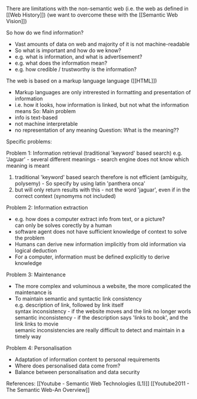 There are limitations with the non-semantic web
(i.e. the web as defined in [[Web History]])
(we want to overcome these with the [[Semantic Web Vision]])

So how do we find information?		
 - Vast amounts of data on web and majority of it is not machine-readable	
 - So what is important and how do we know?
 - e.g.	what is information, and what is advertisement?
 - e.g. what does the information mean?	
 - e.g. how credible / trustworthy is the information?	

The web is based on a markup language language ([[HTML]])
 - Markup languages are only intrerested in formatting and presentation of information	
 - i.e. how it looks, how information is linked, but not what the information means	
So: Main problem
 - info is text-based	
 - not machine interpretable	
 - no representation of any meaning	
Question: What is the meaning??

Specific problems:

Problem 1:	Information retrieval (traditional 'keyword' based search)
e.g. 'Jaguar' - several different meanings - search engine does not know which meaning is meant
1. traditional 'keyword' based search therefore is not efficient (ambiguity, polysemy) - So specify by using latin 'panthera onca'
2. but will only return results with this - not the word 'jaguar', even if in the correct context (synomyms not included)				
					
Problem 2:	Information extraction				
 - e.g. how does a computer extract info from text, or a picture?				
	can only be solves corectly by a human
 - software agent does not have sufficient knowledge of context to solve the problem
 - Humans can derive new information implicitly from old information via logical deduction
 - For a computer, information must be defined explicitly to derive knowledge				
					
Problem 3:	Maintenance
 - The more complex and voluminous a website, the more complicated the maintenance is
 - To maintain semantic and syntactic link consistency				
	e.g. description of link, followed by link itself				
	syntax inconsistency - if the website moves and the link no longer worls			
	semantic inconsistency - if the description says 'links to book', and the link links to movie			
	semanic inconsistencies are really difficult to detect and maintain in a timely way			
					
Problem 4:	Personalisation
 - Adaptation of information content to personal requirements
 - Where does personalised data come from?
 - Balance between personalisation and data security				



References:
[[Youtube - Semantic Web Technologies (L1)]]
[[Youtube2011 - The Semantic Web-An Overview]]
